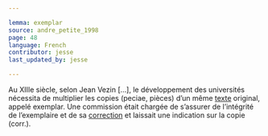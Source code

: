 ```yaml
---

lemma: exemplar
source: andre_petite_1998
page: 48
language: French
contributor: jesse
last_updated_by: jesse

---
```

Au XIIIe siècle, selon Jean Vezin […], le développement des universités nécessita de multiplier les copies (peciae, pièces) d’un même [texte](text.html) original, appelé exemplar. Une commission était chargée de s’assurer de l’intégrité de l’exemplaire et de sa [correction](correction.html) et laissait une indication sur la copie (corr.).
